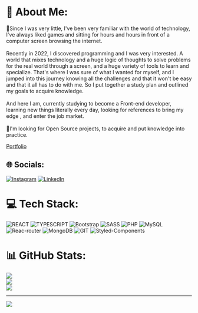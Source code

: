 # 💫 About Me:
🔭Since I was very little, I've been very familiar with the world of technology, I've always liked games and sitting for hours and hours in front of a computer screen browsing the internet.<br><br>Recently in 2022, I discovered programming and I was very interested. A world that mixes technology and a huge logic of thoughts to solve problems for the real world through a screen, and a huge variety of tools to learn and specialize. That's where I was sure of what I wanted for myself, and I jumped into this journey knowing all the challenges and that it won't be easy and that it all has to do with me. So I put together a study plan and outlined my goals to acquire knowledge.<br><br>And here I am, currently studying to become a Front-end developer, learning new things literally every day, looking for references to bring my edge , and enter the job market.<br><br>👯I'm looking for Open Source projects, to acquire and put knowledge into practice.

 [Portfolio](http://mth-dev.000.pe)

## 🌐 Socials:
[![Instagram](https://img.shields.io/badge/Instagram-%23E4405F.svg?logo=Instagram&logoColor=white)](https://instagram.com/Msouza_022) [![LinkedIn](https://img.shields.io/badge/LinkedIn-%230077B5.svg?logo=linkedin&logoColor=white)](https://linkedin.com/in/https://www.linkedin.com/in/matheus-souza-87336723a/) 

# 💻 Tech Stack:
![REACT](https://img.shields.io/badge/React-20232A?style=for-the-badge&logo=react&logoColor=61DAFB)
![TYPESCRIPT](https://img.shields.io/badge/TypeScript-007ACC?style=for-the-badge&logo=typescript&logoColor=white)
![Bootstrap](https://img.shields.io/badge/bootstrap-%23563D7C.svg?style=for-the-badge&logo=bootstrap&logoColor=white)
![SASS](https://img.shields.io/badge/SASS-hotpink.svg?style=for-the-badge&logo=SASS&logoColor=white) 
![PHP](https://img.shields.io/badge/php-%23777BB4.svg?style=for-the-badge&logo=php&logoColor=white) 
![MySQL](https://img.shields.io/badge/mysql-%2300f.svg?style=for-the-badge&logo=mysql&logoColor=white)
![Reac-router](https://img.shields.io/badge/React_Router-CA4245?style=for-the-badge&logo=react-router&logoColor=white
) ![MongoDB](https://img.shields.io/badge/MongoDB-4EA94B?style=for-the-badge&logo=mongodb&logoColor=white)
![GIT](https://img.shields.io/badge/GIT-E44C30?style=for-the-badge&logo=git&logoColor=white)
![Styled-Components](https://img.shields.io/badge/styled--components-DB7093?style=for-the-badge&logo=styled-components&logoColor=white)

# 📊 GitHub Stats:
![](https://github-readme-stats.vercel.app/api?username=Mth-dev022&theme=dracula&hide_border=false&include_all_commits=false&count_private=false)<br/>
![](https://github-readme-streak-stats.herokuapp.com/?user=Mth-dev022&theme=dracula&hide_border=false)<br/>
![](https://github-readme-stats.vercel.app/api/top-langs/?username=Mth-dev022&theme=dracula&hide_border=false&include_all_commits=false&count_private=false&layout=compact)

---
[![](https://visitcount.itsvg.in/api?id=Mth-dev022&icon=0&color=0)](https://visitcount.itsvg.in)

<!-- Proudly created with GPRM ( https://gprm.itsvg.in ) -->

